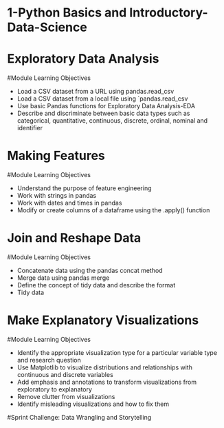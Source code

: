 # 1-Python Basics and Introductory-Data-Science
# Exploratory Data Analysis

#Module Learning Objectives

* Load a CSV dataset from a URL using pandas.read_csv
* Load a CSV dataset from a local file using `pandas.read_csv
* Use basic Pandas functions for Exploratory Data Analysis-EDA
* Describe and discriminate between basic data types such as categorical, quantitative, continuous, discrete, ordinal, nominal and 
  identifier

# Making Features

#Module Learning Objectives

* Understand the purpose of feature engineering
* Work with strings in pandas
* Work with dates and times in pandas
* Modify or create columns of a dataframe using the .apply() function

# Join and Reshape Data

#Module Learning Objectives

* Concatenate data using the pandas concat method
* Merge data using pandas merge
* Define the concept of tidy data and describe the format
* Tidy data

# Make Explanatory Visualizations
#Module Learning Objectives

* Identify the appropriate visualization type for a particular variable type and research question
* Use Matplotlib to visualize distributions and relationships with continuous and discrete variables
* Add emphasis and annotations to transform visualizations from exploratory to explanatory
* Remove clutter from visualizations
* Identify misleading visualizations and how to fix them

#Sprint Challenge: Data Wrangling and Storytelling
